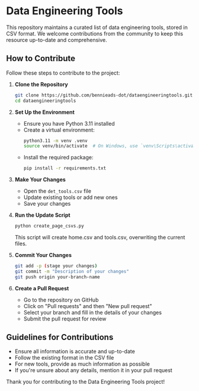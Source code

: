 # Data Engineering Tools

This repository maintains a curated list of data engineering tools, stored in CSV format. We welcome contributions from the community to keep this resource up-to-date and comprehensive.

## How to Contribute

Follow these steps to contribute to the project:

1. **Clone the Repository**
   ```bash
   git clone https://github.com/bennieads-dot/dataengineeringtools.git
   cd dataengineeringtools
   ```

2. **Set Up the Environment**
   - Ensure you have Python 3.11 installed
   - Create a virtual environment:
     ```bash
     python3.11 -m venv .venv
     source venv/bin/activate  # On Windows, use `venv\Scripts\activate`
     ```
   - Install the required package:
     ```bash
     pip install -r requirements.txt
     ```

3. **Make Your Changes**
   - Open the `det_tools.csv` file
   - Update existing tools or add new ones
   - Save your changes

4. **Run the Update Script**
   ```bash
   python create_page_csvs.py
   ```
   This script will create home.csv and tools.csv, overwriting the current files.

5. **Commit Your Changes**
   ```bash
   git add -p (stage your changes)
   git commit -m "Description of your changes"
   git push origin your-branch-name
   ```

6. **Create a Pull Request**
   - Go to the repository on GitHub
   - Click on "Pull requests" and then "New pull request"
   - Select your branch and fill in the details of your changes
   - Submit the pull request for review

## Guidelines for Contributions

- Ensure all information is accurate and up-to-date
- Follow the existing format in the CSV file
- For new tools, provide as much information as possible
- If you're unsure about any details, mention it in your pull request

Thank you for contributing to the Data Engineering Tools project!
